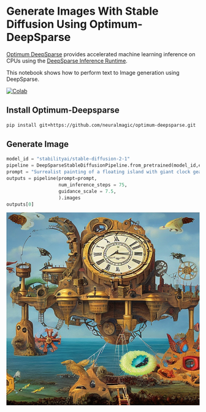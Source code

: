 # Generate Images With Stable Diffusion Using Optimum-DeepSparse
[Optimum DeepSparse](https://github.com/neuralmagic/optimum-deepsparse) provides accelerated machine learning inference on CPUs using the [DeepSparse Inference Runtime](https://github.com/neuralmagic/deepsparse). 

This notebook shows how to perform text to Image generation using DeepSparse.

[![Colab](https://colab.research.google.com/assets/colab-badge.svg)](https://colab.research.google.com/github/neuralmagic/notebooks/blob/main/notebooks/deepsparse-stable-diffusion/notebook.ipynb)

## Install Optimum-Deepsparse
```bash
pip install git+https://github.com/neuralmagic/optimum-deepsparse.git
```
## Generate Image 

```python
model_id = "stabilityai/stable-diffusion-2-1"
pipeline = DeepSparseStableDiffusionPipeline.from_pretrained(model_id,export=True)
prompt = "Surrealist painting of a floating island with giant clock gears, populated with mythical creatures."
outputs = pipeline(prompt=prompt, 
                   num_inference_steps = 75, 
                   guidance_scale = 7.5,
                   ).images
outputs[0]
```
![image](image.png)